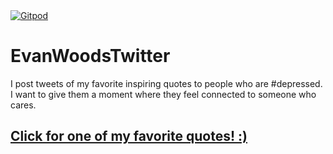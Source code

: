 <a href="https://gitpod.io/#<your-repository-url>">
  <img
    src="https://img.shields.io/badge/Contribute%20with-Gitpod-908a85?logo=gitpod"
    alt="Gitpod"
  />
</a>

# EvanWoodsTwitter
 I post tweets of my favorite inspiring quotes to people who are #depressed. I want to give them a moment where they feel connected to someone who cares. 
## [Click for one of my favorite quotes! :)](https://fast-api-container.6p4po3ctm1a18.us-east-1.cs.amazonlightsail.com/quotes)
## []()
